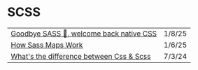 # SCSS

|                                                                                                                                     |        |
| ----------------------------------------------------------------------------------------------------------------------------------- | ------ |
| [Goodbye SASS 👋, welcome back native CSS](https://medium.com/@karstenbiedermann/goodbye-sass-welcome-back-native-css-b3beb096d2b4) | 1/8/25 |
| [How Sass Maps Work](https://app.daily.dev/posts/how-sass-maps-work-jociu0svf)                                                      | 1/6/25 |
| [What's the difference between Css & Scss](https://dev.to/peterbabs/whats-the-difference-between-css-scss-29b2?context=digest)      | 7/3/24 |

